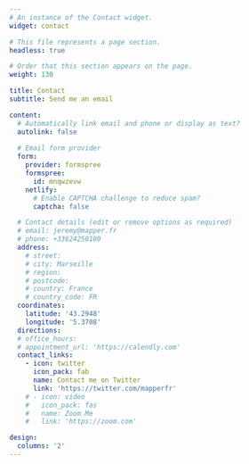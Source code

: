 ```yaml
---
# An instance of the Contact widget.
widget: contact

# This file represents a page section.
headless: true

# Order that this section appears on the page.
weight: 130

title: Contact
subtitle: Send me an email

content:
  # Automatically link email and phone or display as text?
  autolink: false
  
  # Email form provider
  form:
    provider: formspree
    formspree: 
      id: mnqwzevw
    netlify:
      # Enable CAPTCHA challenge to reduce spam?
      captcha: false

  # Contact details (edit or remove options as required)
  # email: jeremy@mapper.fr
  # phone: +33624250100
  address:
    # street: 
    # city: Marseille
    # region: 
    # postcode:
    # country: France
    # country_code: FR
  coordinates:
    latitude: '43.2948'
    longitude: '5.3708'
  directions: 
  # office_hours:
  # appointment_url: 'https://calendly.com'
  contact_links:
    - icon: twitter
      icon_pack: fab
      name: Contact me on Twitter
      link: 'https://twitter.com/mapperfr'
    # - icon: video
    #   icon_pack: fas
    #   name: Zoom Me
    #   link: 'https://zoom.com'

design:
  columns: '2'
---
```


